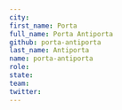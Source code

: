 ```yaml
---
city:
first_name: Porta
full_name: Porta Antiporta
github: porta-antiporta
last_name: Antiporta
name: porta-antiporta
role:
state:
team:
twitter:
---
```

